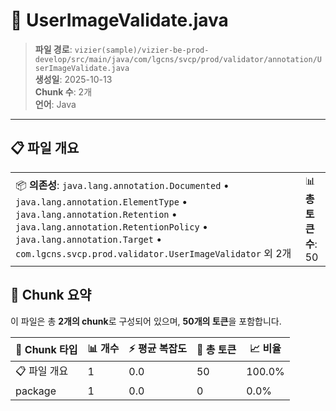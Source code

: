 # 📄 UserImageValidate.java

> **파일 경로**: `vizier(sample)/vizier-be-prod-develop/src/main/java/com/lgcns/svcp/prod/validator/annotation/UserImageValidate.java`  
> **생성일**: 2025-10-13  
> **Chunk 수**: 2개  
> **언어**: Java
---


## 📋 파일 개요

| | |
|--|--|
| 📦 **의존성**: `java.lang.annotation.Documented` • `java.lang.annotation.ElementType` • `java.lang.annotation.Retention` • `java.lang.annotation.RetentionPolicy` • `java.lang.annotation.Target` • `com.lgcns.svcp.prod.validator.UserImageValidator` 외 2개 | 📊 **총 토큰 수**: 50 |







## 🧩 Chunk 요약

이 파일은 총 **2개의 chunk**로 구성되어 있으며, **50개의 토큰**을 포함합니다.

| 🧩 Chunk 타입 | 📊 개수 | ⚡ 평균 복잡도 | 📝 총 토큰 | 📈 비율 |
|---------------|--------|-------------|----------|--------|
| 📋 파일 개요 | 1 | 0.0 | 50 | 100.0% |
| package | 1 | 0.0 | 0 | 0.0% |

